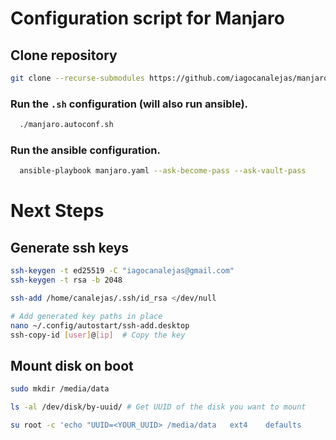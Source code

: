# Configuration script for Manjaro

## Clone repository

```sh
git clone --recurse-submodules https://github.com/iagocanalejas/manjaro-config.git
```

### Run the `.sh` configuration (will also run ansible).

```sh
  ./manjaro.autoconf.sh
```

### Run the ansible configuration.

```sh
  ansible-playbook manjaro.yaml --ask-become-pass --ask-vault-pass
```

# Next Steps

## Generate ssh keys

```sh
ssh-keygen -t ed25519 -C "iagocanalejas@gmail.com"
ssh-keygen -t rsa -b 2048

ssh-add /home/canalejas/.ssh/id_rsa </dev/null

# Add generated key paths in place
nano ~/.config/autostart/ssh-add.desktop
ssh-copy-id [user]@[ip]  # Copy the key
```

## Mount disk on boot

```sh
sudo mkdir /media/data

ls -al /dev/disk/by-uuid/ # Get UUID of the disk you want to mount

su root -c 'echo "UUID=<YOUR_UUID> /media/data   ext4    defaults        0       0" >> /etc/fstab'
```
